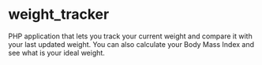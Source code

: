 # weight_tracker

PHP application that lets you track your current weight and compare it with your last updated weight.
You can also calculate your Body Mass Index and see what is your ideal weight. 
